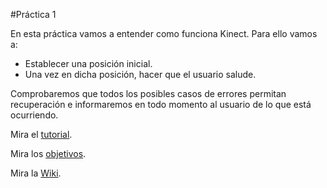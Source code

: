 #Práctica 1

En esta práctica vamos a entender como funciona Kinect. Para ello vamos a:
- Establecer una posición inicial.
- Una vez en dicha posición, hacer que el usuario salude.

Comprobaremos que todos los posibles casos de errores permitan recuperación e informaremos en todo momento al usuario de lo que está ocurriendo.

Mira el [tutorial](TUTORIAL.md).

Mira los [objetivos](TODO.md).

Mira la [Wiki](WIKI.md).
